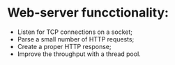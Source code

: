 # Web-server funcctionality:
 - Listen for TCP connections on a socket;
 - Parse a small number of HTTP requests;
 - Create a proper HTTP response;
 - Improve the throughput with a thread pool.
